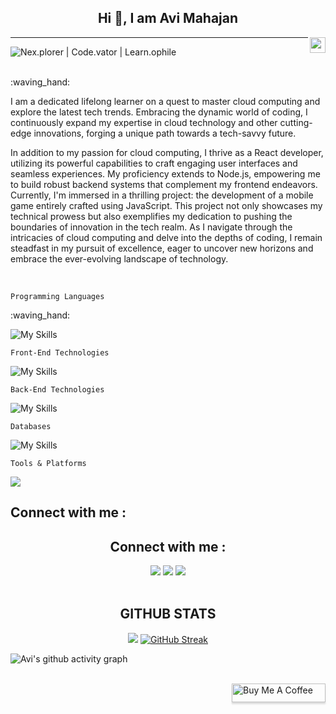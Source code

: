 <section>
  <div>
    <!-- <img align="left" src="https://cdn.dribbble.com/users/1277312/screenshots/14733298/media/39b1045e593737587dd60e42c8422d1f.gif" width="110"/> -->
    <h1 align="center" clickable="false">Hi 👋, I am <b>Avi Mahajan</b></h1>
    <img align="right" src="https://komarev.com/ghpvc/?username=ItsKishnA&color=red&label=Profile+Views&style=for-the-badge" height=25px/>
  </div>
  <hr/>

  <div style="display:flex;">
    <img align="center" src="https://readme-typing-svg.herokuapp.com/?lines=%20Nex.plorer;%20Code.vator;%20Learn.ophile&font=Comfortaa" alt=" Nex.plorer | Code.vator | Learn.ophile " />
  </div>
</section>

<br/>


:waving_hand:


<section>
  <p>
    I am a dedicated lifelong learner on a quest to master cloud computing and explore the latest tech trends. Embracing the dynamic world of coding, I continuously expand my expertise in cloud technology and other cutting-edge innovations, forging a unique path towards a tech-savvy future.
  </p>
  
  <p>
    In addition to my passion for cloud computing, I thrive as a React developer, utilizing its powerful capabilities to craft engaging user interfaces and seamless experiences. My proficiency extends to Node.js, empowering me to build robust backend systems that complement my frontend endeavors. Currently, I'm immersed in a thrilling project: the development of a mobile game entirely crafted using JavaScript. This project not only showcases my technical prowess but also exemplifies my dedication to pushing the boundaries of innovation in the tech realm. As I navigate through the intricacies of cloud computing and delve into the depths of coding, I remain steadfast in my pursuit of excellence, eager to uncover new horizons and embrace the ever-evolving landscape of technology.
  </p>
</section>

<br/>

`Programming Languages`

:waving_hand:

![My Skills](https://skillicons.dev/icons?i=cpp,c,js,python&theme=dark&perline=4)

`Front-End Technologies`

![My Skills](https://skillicons.dev/icons?i=react,html,css&theme=dark&perline=4)

`Back-End Technologies`

![My Skills](https://skillicons.dev/icons?i=nodejs&theme=dark&perline=4)

`Databases`

![My Skills](https://skillicons.dev/icons?i=mysql,postgresql,oracle&theme=dark&perline=4)

`Tools & Platforms`

<div><img src="https://skills.thijs.gg/icons?i=powershell,vscode,git,github,aws,figma,photoshop&theme=dark&perline=4"/></div>
<!-- ![My Skills](https://skills.thijs.gg/icons?i=powershell,vscode,git,github,aws,figma,photoshop&theme=dark&perline=6) -->

## Connect with me :

<h2 align="center">Connect with me :</h2>
<div align="center">
  <a href="https://www.discord.com/users/el.avi.ator" target="_blank"><img src="https://img.shields.io/static/v1?style=for-the-badge&message=Discord&color=5865F2&logo=Discord&logoColor=FFFFFF&label"/></a>
  <a href="https://www.linkedin.com/in/avi-mahajan-62a10a247/" target="_blank"><img src="https://img.shields.io/static/v1?style=for-the-badge&message=LinkedIn&color=0A66C2&logo=LinkedIn&logoColor=FFFFFF&label"/></a>
  <a href="https://twitter.com/Kishna2401" target="_blank"><img src="https://img.shields.io/static/v1?style=for-the-badge&message=Twitter&color=1D9BF0&logo=Twitter&logoColor=FFFFFF&label"/></a>
  <br/>
</div>

<br/>

<h2 align="center">GITHUB STATS</h2>
<div align="center">
  <img src="https://github-readme-stats.vercel.app/api?username=ItsKishnA&theme=dark&hide=prs,contribs&rank_icon=github&card_width=450"/>
  <!-- <img src="https://github-readme-streak-stats.herokuapp.com?user=ItsKishnA&theme=dark&card_width=450"/> -->
  <a href="https://git.io/streak-stats"><img src="https://streak-stats.demolab.com?user=ItsKishnA&theme=dark&card_width=450" alt="GitHub Streak" /></a>
</div>

<!-- 📊 &nbsp;**This week I spent my time on**
![Wakatime stats](https://github-readme-stats-taupe-two.vercel.app/api/wakatime?username=el_avi_ator&hide_title=true&hide_border=true&langs_count=5&bg_color=00000000&text_color=777) -->

![Avi's github activity graph](https://github-readme-activity-graph.vercel.app/graph?username=ItsKishnA&theme=react-dark&area=true&hide_border=true&hide_title=true)

<br/>

<!--buy me a coffee tag at right-->
<div >
  <a href="https://www.buymeacoffee.com/el.AvI.ator">
    <img align="right" src="https://www.buymeacoffee.com/assets/img/custom_images/orange_img.png" alt="Buy Me A Coffee" style="height: 30px !important;width: 150px !important;box-shadow: 0px 3px 2px 0px rgba(190, 190, 190, 0.5) !important;-webkit-box-shadow: 0px 3px 2px 0px rgba(190, 190, 190, 0.5) !important;" />
  </a>
</div>

<!--
name rzzashakeri
repo beautify-github-profile
feat 43.Github Widgetbox
feat 62.techstack generator
-->
